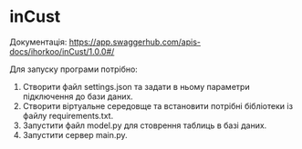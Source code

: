 # inCust

Документація: https://app.swaggerhub.com/apis-docs/ihorkoo/inCust/1.0.0#/

Для запуску програми потрібно:
1. Створити файл settings.json та задати в ньому параметри підключення до бази даних.
2. Створити віртуальне середовще та встановити потрібні бібліотеки із файлу requirements.txt.
3. Запустити файл model.py для стоврення таблиць в базі даних.
4. Запустити сервер main.py.


